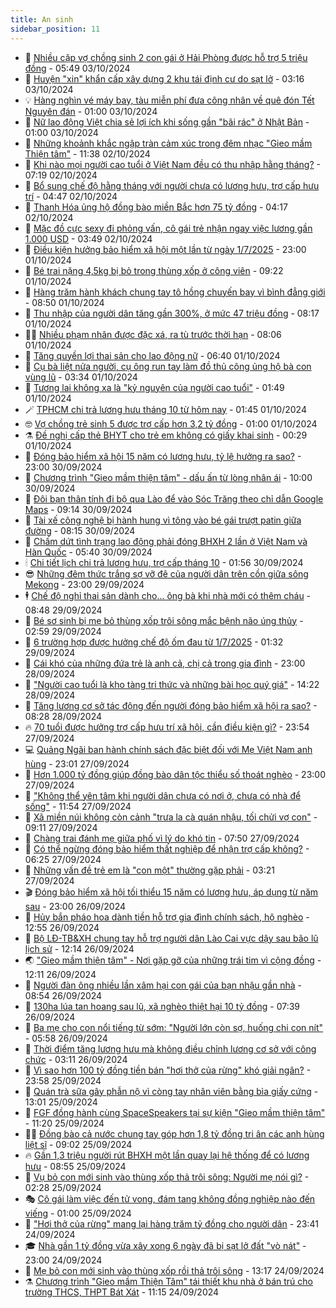 ```yaml
---
title: An sinh
sidebar_position: 11
---
```


<!-- dantri-an-sinh:START -->
- 👺 [Nhiều cặp vợ chồng sinh 2 con gái ở Hải Phòng được hỗ trợ 5 triệu đồng](https://dantri.com.vn/an-sinh/nhieu-cap-vo-chong-sinh-2-con-gai-o-hai-phong-duoc-ho-tro-5-trieu-dong-20241003122222021.htm) - 05:49 03/10/2024
- 👀 [Huyện &quot;xin&quot; khẩn cấp xây dựng 2 khu tái định cư do sạt lở](https://dantri.com.vn/an-sinh/huyen-xin-khan-cap-xay-dung-2-khu-tai-dinh-cu-do-sat-lo-20241002222256115.htm) - 03:16 03/10/2024
- 💡 [Hàng nghìn vé máy bay, tàu miễn phí đưa công nhân về quê đón Tết Nguyên đán](https://dantri.com.vn/lao-dong-viec-lam/hang-nghin-ve-may-bay-tau-mien-phi-dua-cong-nhan-ve-que-don-tet-nguyen-dan-20241003074622034.htm) - 01:00 03/10/2024
- 💄 [Nữ lao động Việt chia sẻ lợi ích khi sống gần &quot;bãi rác&quot; ở Nhật Bản](https://dantri.com.vn/lao-dong-viec-lam/nu-lao-dong-viet-chia-se-loi-ich-khi-song-gan-bai-rac-o-nhat-ban-20241002161815073.htm) - 01:00 03/10/2024
- 🧠 [Những khoảnh khắc ngập tràn cảm xúc trong đêm nhạc &quot;Gieo mầm Thiện tâm&quot;](https://dantri.com.vn/an-sinh/nhung-khoanh-khac-ngap-tran-cam-xuc-trong-dem-nhac-gieo-mam-thien-tam-20241002183036932.htm) - 11:38 02/10/2024
- 🫣 [Khi nào mọi người cao tuổi ở Việt Nam đều có thu nhập hằng tháng?](https://dantri.com.vn/an-sinh/khi-nao-moi-nguoi-cao-tuoi-o-viet-nam-deu-co-thu-nhap-hang-thang-20241002114947572.htm) - 07:19 02/10/2024
- 🥸 [Bổ sung chế độ hằng tháng với người chưa có lương hưu, trợ cấp hưu trí](https://dantri.com.vn/an-sinh/bo-sung-che-do-hang-thang-voi-nguoi-chua-co-luong-huu-tro-cap-huu-tri-20241002093743300.htm) - 04:47 02/10/2024
- 🤭 [Thanh Hóa ủng hộ đồng bào miền Bắc hơn 75 tỷ đồng](https://dantri.com.vn/an-sinh/thanh-hoa-ung-ho-dong-bao-mien-bac-hon-75-ty-dong-20241002111211221.htm) - 04:17 02/10/2024
- 💂 [Mặc đồ cực sexy đi phỏng vấn, cô gái trẻ nhận ngay việc lương gần 1.000 USD](https://dantri.com.vn/an-sinh/mac-do-cuc-sexy-di-phong-van-co-gai-tre-nhan-ngay-viec-luong-gan-1000-usd-20241002102348986.htm) - 03:49 02/10/2024
- 🦣 [Điều kiện hưởng bảo hiểm xã hội một lần từ ngày 1/7/2025](https://dantri.com.vn/an-sinh/dieu-kien-huong-bao-hiem-xa-hoi-mot-lan-tu-ngay-172025-20241001121739304.htm) - 23:00 01/10/2024
- 🧰 [Bé trai nặng 4,5kg bị bỏ trong thùng xốp ở công viên](https://dantri.com.vn/an-sinh/be-trai-nang-45kg-bi-bo-trong-thung-xop-o-cong-vien-20241001154332107.htm) - 09:22 01/10/2024
- 🤩 [Hàng trăm hành khách chung tay tô hồng chuyến bay vì bình đẳng giới](https://dantri.com.vn/an-sinh/hang-tram-hanh-khach-chung-tay-to-hong-chuyen-bay-vi-binh-dang-gioi-20241001153252742.htm) - 08:50 01/10/2024
- 🤖 [Thu nhập của người dân tăng gần 300%, ở mức 47 triệu đồng](https://dantri.com.vn/an-sinh/thu-nhap-cua-nguoi-dan-tang-gan-300-o-muc-47-trieu-dong-20241001144056965.htm) - 08:17 01/10/2024
- 🧑‍💻 [Nhiều phạm nhân được đặc xá, ra tù trước thời hạn](https://dantri.com.vn/an-sinh/nhieu-pham-nhan-duoc-dac-xa-ra-tu-truoc-thoi-han-20241001142607748.htm) - 08:06 01/10/2024
- 🦍 [Tăng quyền lợi thai sản cho lao động nữ](https://dantri.com.vn/an-sinh/tang-quyen-loi-thai-san-cho-lao-dong-nu-20240929234636629.htm) - 06:40 01/10/2024
- 🦆 [Cụ bà liệt nửa người, cụ ông run tay làm đồ thủ công ủng hộ bà con vùng lũ](https://dantri.com.vn/an-sinh/cu-ba-liet-nua-nguoi-cu-ong-run-tay-lam-do-thu-cong-ung-ho-ba-con-vung-lu-20241001101019107.htm) - 03:34 01/10/2024
- 🌊 [Tương lai không xa là &quot;kỷ nguyên của người cao tuổi&quot;](https://dantri.com.vn/an-sinh/tuong-lai-khong-xa-la-ky-nguyen-cua-nguoi-cao-tuoi-20240930234537810.htm) - 01:49 01/10/2024
- 🪄 [TPHCM chi trả lương hưu tháng 10 từ hôm nay](https://dantri.com.vn/an-sinh/tphcm-chi-tra-luong-huu-thang-10-tu-hom-nay-20240930230347630.htm) - 01:45 01/10/2024
- 🤓 [Vợ chồng trẻ sinh 5 được trợ cấp hơn 3,2 tỷ đồng](https://dantri.com.vn/an-sinh/vo-chong-tre-sinh-5-duoc-tro-cap-hon-32-ty-dong-20240930150123629.htm) - 01:00 01/10/2024
- ⚗️ [Đề nghị cấp thẻ BHYT cho trẻ em không có giấy khai sinh](https://dantri.com.vn/an-sinh/de-nghi-cap-the-bhyt-cho-tre-em-khong-co-giay-khai-sinh-20241001005657444.htm) - 00:29 01/10/2024
- 💃 [Đóng bảo hiểm xã hội 15 năm có lương hưu, tỷ lệ hưởng ra sao?](https://dantri.com.vn/an-sinh/dong-bao-hiem-xa-hoi-15-nam-co-luong-huu-ty-le-huong-ra-sao-20240930212539836.htm) - 23:00 30/09/2024
- 💼 [Chương trình &quot;Gieo mầm thiện tâm&quot; - dấu ấn từ lòng nhân ái](https://dantri.com.vn/an-sinh/chuong-trinh-gieo-mam-thien-tam-dau-an-tu-long-nhan-ai-20240930163731024.htm) - 10:00 30/09/2024
- 🤖 [Đôi bạn thân tính đi bộ qua Lào để vào Sóc Trăng theo chỉ dẫn Google Maps](https://dantri.com.vn/an-sinh/doi-ban-than-tinh-di-bo-qua-lao-de-vao-soc-trang-theo-chi-dan-google-maps-20240930153703833.htm) - 09:14 30/09/2024
- 🧐 [Tài xế công nghệ bị hành hung vì tông vào bé gái trượt patin giữa đường](https://dantri.com.vn/lao-dong-viec-lam/tai-xe-cong-nghe-bi-hanh-hung-vi-tong-vao-be-gai-truot-patin-giua-duong-20240930142548702.htm) - 08:15 30/09/2024
- 💯 [Chấm dứt tình trạng lao động phải đóng BHXH 2 lần ở Việt Nam và Hàn Quốc](https://dantri.com.vn/an-sinh/cham-dut-tinh-trang-lao-dong-phai-dong-bhxh-2-lan-o-viet-nam-va-han-quoc-20240930101257623.htm) - 05:40 30/09/2024
- 🕯 [Chi tiết lịch chi trả lương hưu, trợ cấp tháng 10](https://dantri.com.vn/an-sinh/chi-tiet-lich-chi-tra-luong-huu-tro-cap-thang-10-20240930084852599.htm) - 01:56 30/09/2024
- 😎 [Những đêm thức trắng sợ vỡ đê của người dân trên cồn giữa sông Mekong](https://dantri.com.vn/an-sinh/nhung-dem-thuc-trang-so-vo-de-cua-nguoi-dan-tren-con-giua-song-mekong-20240929175805586.htm) - 23:00 29/09/2024
- 🕴 [Chế độ nghỉ thai sản dành cho... ông bà khi nhà mới có thêm cháu](https://dantri.com.vn/an-sinh/che-do-nghi-thai-san-danh-cho-ong-ba-khi-nha-moi-co-them-chau-20240929152446851.htm) - 08:48 29/09/2024
- 🤖 [Bé sơ sinh bị mẹ bỏ thùng xốp trôi sông mắc bệnh não úng thủy](https://dantri.com.vn/an-sinh/be-so-sinh-bi-me-bo-thung-xop-troi-song-mac-benh-nao-ung-thuy-20240929084552743.htm) - 02:59 29/09/2024
- 🤡 [6 trường hợp được hưởng chế độ ốm đau từ 1/7/2025](https://dantri.com.vn/an-sinh/6-truong-hop-duoc-huong-che-do-om-dau-tu-172025-20240928182346256.htm) - 01:32 29/09/2024
- 💪 [Cái khó của những đứa trẻ là anh cả, chị cả trong gia đình](https://dantri.com.vn/an-sinh/cai-kho-cua-nhung-dua-tre-la-anh-ca-chi-ca-trong-gia-dinh-20240926161041863.htm) - 23:00 28/09/2024
- 🌝 [&quot;Người cao tuổi là kho tàng tri thức và những bài học quý giá&quot;](https://dantri.com.vn/an-sinh/nguoi-cao-tuoi-la-kho-tang-tri-thuc-va-nhung-bai-hoc-quy-gia-20240928134159511.htm) - 14:22 28/09/2024
- 🤩 [Tăng lương cơ sở tác động đến người đóng bảo hiểm xã hội ra sao?](https://dantri.com.vn/an-sinh/tang-luong-co-so-tac-dong-den-nguoi-dong-bao-hiem-xa-hoi-ra-sao-20240928151654305.htm) - 08:28 28/09/2024
- 🔥 [70 tuổi được hưởng trợ cấp hưu trí xã hội, cần điều kiện gì?](https://dantri.com.vn/an-sinh/70-tuoi-duoc-huong-tro-cap-huu-tri-xa-hoi-can-dieu-kien-gi-20240927170124442.htm) - 23:54 27/09/2024
- 💻 [Quảng Ngãi ban hành chính sách đặc biệt đối với Mẹ Việt Nam anh hùng](https://dantri.com.vn/an-sinh/quang-ngai-ban-hanh-chinh-sach-dac-biet-doi-voi-me-viet-nam-anh-hung-20240927181341100.htm) - 23:01 27/09/2024
- 💄 [Hơn 1.000 tỷ đồng giúp đồng bào dân tộc thiểu số thoát nghèo](https://dantri.com.vn/an-sinh/hon-1000-ty-dong-giup-dong-bao-dan-toc-thieu-so-thoat-ngheo-20240927165230216.htm) - 23:00 27/09/2024
- 🦆 [&quot;Không thể yên tâm khi người dân chưa có nơi ở, chưa có nhà để sống&quot;](https://dantri.com.vn/an-sinh/khong-the-yen-tam-khi-nguoi-dan-chua-co-noi-o-chua-co-nha-de-song-20240927180735929.htm) - 11:54 27/09/2024
- 🐲 [Xã miền núi không còn cảnh &quot;trưa la cà quán nhậu, tối chửi vợ con&quot;](https://dantri.com.vn/an-sinh/xa-mien-nui-khong-con-canh-trua-la-ca-quan-nhau-toi-chui-vo-con-20240927152927702.htm) - 09:11 27/09/2024
- 🥷 [Chàng trai đánh mẹ giữa phố vì lý do khó tin](https://dantri.com.vn/an-sinh/chang-trai-danh-me-giua-pho-vi-ly-do-kho-tin-20240927121116350.htm) - 07:50 27/09/2024
- 💯 [Có thể ngừng đóng bảo hiểm thất nghiệp để nhận trợ cấp không?](https://dantri.com.vn/an-sinh/co-the-ngung-dong-bao-hiem-that-nghiep-de-nhan-tro-cap-khong-20240927111956695.htm) - 06:25 27/09/2024
- 🧐 [Những vấn đề trẻ em là &quot;con một&quot; thường gặp phải](https://dantri.com.vn/an-sinh/nhung-van-de-tre-em-la-con-mot-thuong-gap-phai-20240924095828298.htm) - 03:21 27/09/2024
- 🎬 [Đóng bảo hiểm xã hội tối thiểu 15 năm có lương hưu, áp dụng từ năm sau](https://dantri.com.vn/an-sinh/dong-bao-hiem-xa-hoi-toi-thieu-15-nam-co-luong-huu-ap-dung-tu-nam-sau-20240926211657865.htm) - 23:00 26/09/2024
- 🦍 [Hủy bắn pháo hoa dành tiền hỗ trợ gia đình chính sách, hộ nghèo](https://dantri.com.vn/an-sinh/huy-ban-phao-hoa-danh-tien-ho-tro-gia-dinh-chinh-sach-ho-ngheo-20240926190159191.htm) - 12:55 26/09/2024
- 🫶 [Bộ LĐ-TB&amp;XH chung tay hỗ trợ người dân Lào Cai vực dậy sau bão lũ lịch sử](https://dantri.com.vn/an-sinh/bo-ld-tbxh-chung-tay-ho-tro-nguoi-dan-lao-cai-vuc-day-sau-bao-lu-lich-su-20240926183023023.htm) - 12:14 26/09/2024
- 🌏 [&quot;Gieo mầm thiện tâm&quot; - Nơi gặp gỡ của những trái tim vì cộng đồng](https://dantri.com.vn/an-sinh/gieo-mam-thien-tam-noi-gap-go-cua-nhung-trai-tim-vi-cong-dong-20240926182525680.htm) - 12:11 26/09/2024
- 🫣 [Người đàn ông nhiều lần xâm hại con gái của bạn nhậu gần nhà](https://dantri.com.vn/an-sinh/nguoi-dan-ong-nhieu-lan-xam-hai-con-gai-cua-ban-nhau-gan-nha-20240926142826682.htm) - 08:54 26/09/2024
- 🥰 [130ha lúa tan hoang sau lũ, xã nghèo thiệt hại 10 tỷ đồng](https://dantri.com.vn/an-sinh/130ha-lua-tan-hoang-sau-lu-xa-ngheo-thiet-hai-10-ty-dong-20240926120410468.htm) - 07:39 26/09/2024
- 🎊 [Ba mẹ cho con nổi tiếng từ sớm: &quot;Người lớn còn sợ, huống chi con nít&quot;](https://dantri.com.vn/an-sinh/ba-me-cho-con-noi-tieng-tu-som-nguoi-lon-con-so-huong-chi-con-nit-20240926123158222.htm) - 05:58 26/09/2024
- 💄 [Thời điểm tăng lương hưu mà không điều chỉnh lương cơ sở với công chức](https://dantri.com.vn/an-sinh/thoi-diem-tang-luong-huu-ma-khong-dieu-chinh-luong-co-so-voi-cong-chuc-20240926090244952.htm) - 03:11 26/09/2024
- 👹 [Vì sao hơn 100 tỷ đồng tiền bán &quot;hơi thở của rừng&quot; khó giải ngân?](https://dantri.com.vn/an-sinh/vi-sao-hon-100-ty-dong-tien-ban-hoi-tho-cua-rung-kho-giai-ngan-20240924143220138.htm) - 23:58 25/09/2024
- 💯 [Quán trà sữa gây phẫn nộ vì còng tay nhân viên bằng bìa giấy cứng](https://dantri.com.vn/an-sinh/quan-tra-sua-gay-phan-no-vi-cong-tay-nhan-vien-bang-bia-giay-cung-20240925133635469.htm) - 13:01 25/09/2024
- 📝 [FGF đồng hành cùng SpaceSpeakers tại sự kiện &quot;Gieo mầm thiện tâm&quot;](https://dantri.com.vn/an-sinh/fgf-dong-hanh-cung-spacespeakers-tai-su-kien-gieo-mam-thien-tam-20240925180850022.htm) - 11:20 25/09/2024
- 👨‍🏫 [Đồng bào cả nước chung tay góp hơn 1,8 tỷ đồng tri ân các anh hùng liệt sĩ](https://dantri.com.vn/an-sinh/dong-bao-ca-nuoc-chung-tay-gop-hon-18-ty-dong-tri-an-cac-anh-hung-liet-si-20240925155459393.htm) - 09:02 25/09/2024
- 🔥 [Gần 1,3 triệu người rút BHXH một lần quay lại hệ thống để có lương hưu](https://dantri.com.vn/an-sinh/gan-13-trieu-nguoi-rut-bhxh-mot-lan-quay-lai-he-thong-de-co-luong-huu-20240925152533630.htm) - 08:55 25/09/2024
- 🧰 [Vụ bỏ con mới sinh vào thùng xốp thả trôi sông: Người mẹ nói gì?](https://dantri.com.vn/an-sinh/vu-bo-con-moi-sinh-vao-thung-xop-tha-troi-song-nguoi-me-noi-gi-20240925085805760.htm) - 02:28 25/09/2024
- 🎭 [Cô gái làm việc đến tử vong, đám tang không đồng nghiệp nào đến viếng](https://dantri.com.vn/an-sinh/co-gai-lam-viec-den-tu-vong-dam-tang-khong-dong-nghiep-nao-den-vieng-20240924131238962.htm) - 01:00 25/09/2024
- 🔭 [&quot;Hơi thở của rừng&quot; mang lại hàng trăm tỷ đồng cho người dân](https://dantri.com.vn/an-sinh/hoi-tho-cua-rung-mang-lai-hang-tram-ty-dong-cho-nguoi-dan-20240924131723805.htm) - 23:41 24/09/2024
- 🎓 [Nhà gần 1 tỷ đồng vừa xây xong 6 ngày đã bị sạt lở đất &quot;vò nát&quot;](https://dantri.com.vn/an-sinh/nha-gan-1-ty-dong-vua-xay-xong-6-ngay-da-bi-sat-lo-dat-vo-nat-20240924202745489.htm) - 23:00 24/09/2024
- 🦅 [Mẹ bỏ con mới sinh vào thùng xốp rồi thả trôi sông](https://dantri.com.vn/an-sinh/me-bo-con-moi-sinh-vao-thung-xop-roi-tha-troi-song-20240924191148626.htm) - 13:17 24/09/2024
- ⚗️ [Chương trình &quot;Gieo mầm Thiện Tâm&quot; tái thiết khu nhà ở bán trú cho trường THCS, THPT Bát Xát](https://dantri.com.vn/an-sinh/chuong-trinh-gieo-mam-thien-tam-tai-thiet-khu-nha-o-ban-tru-cho-truong-thcs-thpt-bat-xat-20240924172052657.htm) - 11:15 24/09/2024<!-- dantri-an-sinh:END -->
